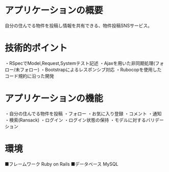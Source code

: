 # アプリケーションの概要
自分の住んでる物件を投稿し情報を共有できる、物件投稿SNSサービス。

# 技術的ポイント
・RSpecでModel,Request,Systemテスト記述
・Ajaxを用いた非同期処理(フォロー/未フォロー)
・Bootstrapによるレスポンシブ対応
・Rubocopを使用したコード規約に沿った開発

# アプリケーションの機能
・自分の住んでる物件を投稿
・フォロー
・お気に入り登録
・コメント
・通知
・検索(Ransack)
・ログイン
・ログイン状態の保持
・モデルに対するバリデーション

# 環境
■フレームワーク
 Ruby on Rails
■データベース
 MySQL